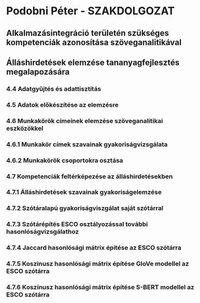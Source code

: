 # Podobni Péter - SZAKDOLGOZAT
## Alkalmazásintegráció területén szükséges kompetenciák azonosítása szöveganalitikával
## Álláshirdetések elemzése tananyagfejlesztés megalapozására

### 4.4 Adatgyűjtés és adattisztítás
### 4.5 Adatok előkészítése az elemzésre
### 4.6 Munkakörök címeinek elemzése szöveganalitikai eszközökkel
### 4.6.1 Munkakör címek szavainak gyakoriságvizsgálata
### 4.6.2 Munkakörök csoportokra osztása
### 4.7 Kompetenciák feltérképezése az álláshirdetésekben
### 4.7.1 Álláshirdetések szavainak gyakoriságelemzése
### 4.7.2 Szótáralapú gyakoriságviszgálat saját szótárral
### 4.7.3 Szótárépítés ESCO osztályozással további hasonlóságvizsgálathoz
### 4.7.4 Jaccard hasonlósági mátrix építése az ESCO szótárra
### 4.7.5 Koszinusz hasonlósági mátrix építése GloVe modellel az ESCO szótárra
### 4.7.6 Koszinusz hasonlósági mátrix építése S-BERT modellel az ESCO szótárra
